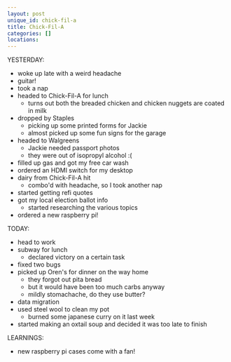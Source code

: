 ```yaml
---
layout: post
unique_id: chick-fil-a
title: Chick-Fil-A
categories: []
locations: 
---
```


YESTERDAY:
* woke up late with a weird headache
* guitar!
* took a nap
* headed to Chick-Fil-A for lunch
  * turns out both the breaded chicken and chicken nuggets are coated in milk
* dropped by Staples
  * picking up some printed forms for Jackie
  * almost picked up some fun signs for the garage
* headed to Walgreens
  * Jackie needed passport photos
  * they were out of  isopropyl alcohol :(
* filled up gas and got my free car wash
* ordered an HDMI switch for my desktop
* dairy from Chick-Fil-A hit
  * combo'd with headache, so I took another nap
* started getting refi quotes
* got my local election ballot info
  * started researching the various topics
* ordered a new raspberry pi!

TODAY:
* head to work
* subway for lunch
  * declared victory on a certain task
* fixed two bugs
* picked up Oren's for dinner on the way home
  * they forgot out pita bread
  * but it would have been too much carbs anyway
  * mildly stomachache, do they use butter?
* data migration
* used steel wool to clean my pot
  * burned some japanese curry on it last week
* started making an oxtail soup and decided it was too late to finish

LEARNINGS:
* new raspberry pi cases come with a fan!


